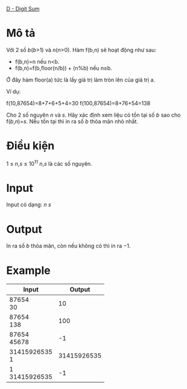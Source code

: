 [D - Digit Sum](https://atcoder.jp/contests/arc060/tasks/arc060_b)

# Mô tả
Với 2 số $b$($b$>1) và $n$($n$>0). Hàm f(b,n) sẽ hoạt động như sau:

* f(b,n)=n nếu n<b.
* f(b,n)=f(b,floor(n/b)) + (n%b) nếu n≥b.

Ở đây hàm floor(a) tức là lấy giá trị làm tròn lên của giá trị a. 

Ví dụ:

f(10,87654)=8+7+6+5+4=30
f(100,87654)=8+76+54=138

Cho 2 số nguyên $n$ và $s$. Hãy xác định xem liệu có tồn tại số $b$ sao cho f($b$,$n$)=$s$. Nếu tồn tại thì in ra số $b$ thỏa mãn nhỏ nhất.

# Điều kiện
1 ≤ $n$,$s$ ≤ $10^{11}$
$n$,$s$ là các số nguyên.

# Input
Input có dạng:
$n$ $s$

# Output
In ra số $b$ thỏa mãn, còn nếu không có thì in ra $-1$.

# Example
|Input|Output|
|-----|------|
|87654</br>30|10|
|87654</br>138|100|
|87654</br>45678|-1|
|31415926535</br>1|31415926535|
|1</br>31415926535|-1|
